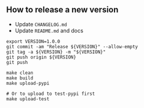 ## How to release a new version

- Update `CHANGELOG.md`
- Update `README.md` and docs

```
export VERSION=1.0.0
git commit -am "Release ${VERSION}" --allow-empty
git tag -a ${VERSION} -m "${VERSION}"
git push origin ${VERSION}
git push
```

```
make clean
make build
make upload-pypi

# Or to upload to test-pypi first
make upload-test
```
